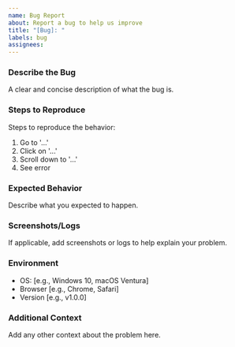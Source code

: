 ```yaml
---
name: Bug Report
about: Report a bug to help us improve
title: "[Bug]: "
labels: bug
assignees:
---
```


### **Describe the Bug**

A clear and concise description of what the bug is.

### **Steps to Reproduce**

Steps to reproduce the behavior:

1. Go to '...'
2. Click on '...'
3. Scroll down to '...'
4. See error

### **Expected Behavior**

Describe what you expected to happen.

### **Screenshots/Logs**

If applicable, add screenshots or logs to help explain your problem.

### **Environment**

- OS: [e.g., Windows 10, macOS Ventura]
- Browser [e.g., Chrome, Safari]
- Version [e.g., v1.0.0]

### **Additional Context**

Add any other context about the problem here.

